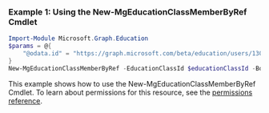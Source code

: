 ### Example 1: Using the New-MgEducationClassMemberByRef Cmdlet
```powershell
Import-Module Microsoft.Graph.Education
$params = @{
	"@odata.id" = "https://graph.microsoft.com/beta/education/users/13015"
}
New-MgEducationClassMemberByRef -EducationClassId $educationClassId -BodyParameter $params
```
This example shows how to use the New-MgEducationClassMemberByRef Cmdlet.
To learn about permissions for this resource, see the [permissions reference](/graph/permissions-reference).
